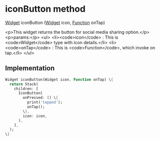 


# iconButton method








[Widget](https:api.flutter.dev/flutter/widgets/Widget-class.html) iconButton
([Widget](https:api.flutter.dev/flutter/widgets/Widget-class.html) icon, [Function](https:api.flutter.dev/flutter/dart-core/Function-class.html) onTap)





\<p\>This widget returns the button for social media sharing option.\</p\>
\<p\>params:\</p\>
\<ul\>
\<li\>\<code\>icon\</code\> : This is \<code\>Widget\</code\> type with icon details.\</li\>
\<li\>\<code\>onTap\</code\> : This is \<code\>Function\</code\>, which invoke on tap.\</li\>
\</ul\>



## Implementation

```dart
Widget iconButton(Widget icon, Function onTap) \{
  return Stack(
    children: [
      IconButton(
        onPressed: () \{
          print('tapped');
          onTap();
        \},
        icon: icon,
      ),
    ],
  );
\}
```







